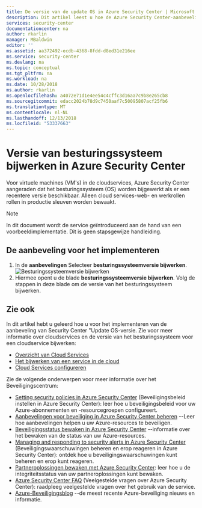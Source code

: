```yaml
---
title: De versie van de update OS in Azure Security Center | Microsoft Docs
description: Dit artikel leest u hoe de Azure Security Center-aanbeveling kunt implementeren **besturingssysteemversie bijwerken**.
services: security-center
documentationcenter: na
author: rkarlin
manager: MBaldwin
editor: ''
ms.assetid: aa372492-ecdb-4368-8fdd-d8ed31e216ee
ms.service: security-center
ms.devlang: na
ms.topic: conceptual
ms.tgt_pltfrm: na
ms.workload: na
ms.date: 10/28/2018
ms.author: rkarlin
ms.openlocfilehash: a4072e71d1e4ee54c4cffc3d16aa7c9b8e265cb8
ms.sourcegitcommit: edacc2024b78d9c7450aaf7c50095807acf25fb6
ms.translationtype: MT
ms.contentlocale: nl-NL
ms.lasthandoff: 12/13/2018
ms.locfileid: "53337663"
---
```

# <a name="update-os-version-in-azure-security-center"></a>Versie van besturingssysteem bijwerken in Azure Security Center
Voor virtuele machines (VM's) in de cloudservices, Azure Security Center aangeraden dat het besturingssysteem (OS) worden bijgewerkt als er een recentere versie beschikbaar.  Alleen cloud services-web- en werkrollen rollen in productie sleuven worden bewaakt.

> [!NOTE]
> In dit document wordt de service geïntroduceerd aan de hand van een voorbeeldimplementatie.  Dit is geen stapsgewijze handleiding.
> 
> 

## <a name="implement-the-recommendation"></a>De aanbeveling voor het implementeren
1. In de **aanbevelingen** Selecteer **besturingssysteemversie bijwerken**.
   ![Besturingssysteemversie bijwerken][1]
2. Hiermee opent u de blade **besturingssysteemversie bijwerken**. Volg de stappen in deze blade om de versie van het besturingssysteem bijwerken.

## <a name="see-also"></a>Zie ook
In dit artikel hebt u geleerd hoe u voor het implementeren van de aanbeveling van Security Center "Update OS-versie. Zie voor meer informatie over cloudservices en de versie van het besturingssysteem voor een cloudservice bijwerken:

* [Overzicht van Cloud Services](../cloud-services/cloud-services-choose-me.md)
* [Het bijwerken van een service in de cloud](../cloud-services/cloud-services-update-azure-service.md)
* [Cloud Services configureren](../cloud-services/cloud-services-how-to-configure-portal.md)

Zie de volgende onderwerpen voor meer informatie over het Beveiligingscentrum:

* [Setting security policies in Azure Security Center](tutorial-security-policy.md) (Beveiligingsbeleid instellen in Azure Security Center): leer hoe u beveiligingsbeleid voor uw Azure-abonnementen en -resourcegroepen configureert.
* [Aanbevelingen voor beveiliging in Azure Security Center beheren](security-center-recommendations.md) --Leer hoe aanbevelingen helpen u uw Azure-resources te beveiligen.
* [Beveiligingsstatus bewaken in Azure Security Center](security-center-monitoring.md) --informatie over het bewaken van de status van uw Azure-resources.
* [Managing and responding to security alerts in Azure Security Center](security-center-managing-and-responding-alerts.md) (Beveiligingswaarschuwingen beheren en erop reageren in Azure Security Center): ontdek hoe u beveiligingswaarschuwingen kunt beheren en erop kunt reageren.
* [Partneroplossingen bewaken met Azure Security Center](security-center-partner-solutions.md): leer hoe u de integriteitsstatus van uw partneroplossingen kunt bewaken.
* [Azure Security Center FAQ](security-center-faq.md) (Veelgestelde vragen over Azure Security Center): raadpleeg veelgestelde vragen over het gebruik van de service.
* [Azure-Beveiligingsblog](https://blogs.msdn.com/b/azuresecurity/) --de meest recente Azure-beveiliging nieuws en informatie.

<!--Image references-->
[1]: ./media/security-center-update-os-version/update-os-version.png
